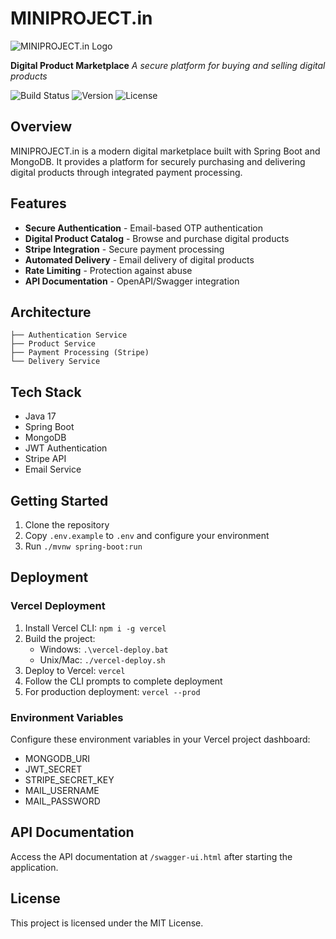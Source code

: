 # MINIPROJECT.in

![MINIPROJECT.in Logo](https://via.placeholder.com/150)

**Digital Product Marketplace**
_A secure platform for buying and selling digital products_

![Build Status](https://img.shields.io/badge/build-passing-brightgreen)
![Version](https://img.shields.io/badge/version-1.0.0-blue)
![License](https://img.shields.io/badge/license-MIT-green)

## Overview

MINIPROJECT.in is a modern digital marketplace built with Spring Boot and MongoDB. It provides a platform for securely purchasing and delivering digital products through integrated payment processing.

## Features

- **Secure Authentication** - Email-based OTP authentication
- **Digital Product Catalog** - Browse and purchase digital products
- **Stripe Integration** - Secure payment processing
- **Automated Delivery** - Email delivery of digital products
- **Rate Limiting** - Protection against abuse
- **API Documentation** - OpenAPI/Swagger integration

## Architecture

```text
├── Authentication Service
├── Product Service
├── Payment Processing (Stripe)
└── Delivery Service
```

## Tech Stack

- Java 17
- Spring Boot
- MongoDB
- JWT Authentication
- Stripe API
- Email Service

## Getting Started

1. Clone the repository
2. Copy `.env.example` to `.env` and configure your environment
3. Run `./mvnw spring-boot:run`

## Deployment

### Vercel Deployment

1. Install Vercel CLI: `npm i -g vercel`
2. Build the project:
   - Windows: `.\vercel-deploy.bat`
   - Unix/Mac: `./vercel-deploy.sh`
3. Deploy to Vercel: `vercel`
4. Follow the CLI prompts to complete deployment
5. For production deployment: `vercel --prod`

### Environment Variables

Configure these environment variables in your Vercel project dashboard:

- MONGODB_URI
- JWT_SECRET
- STRIPE_SECRET_KEY
- MAIL_USERNAME
- MAIL_PASSWORD

## API Documentation

Access the API documentation at `/swagger-ui.html` after starting the application.

## License

This project is licensed under the MIT License.
